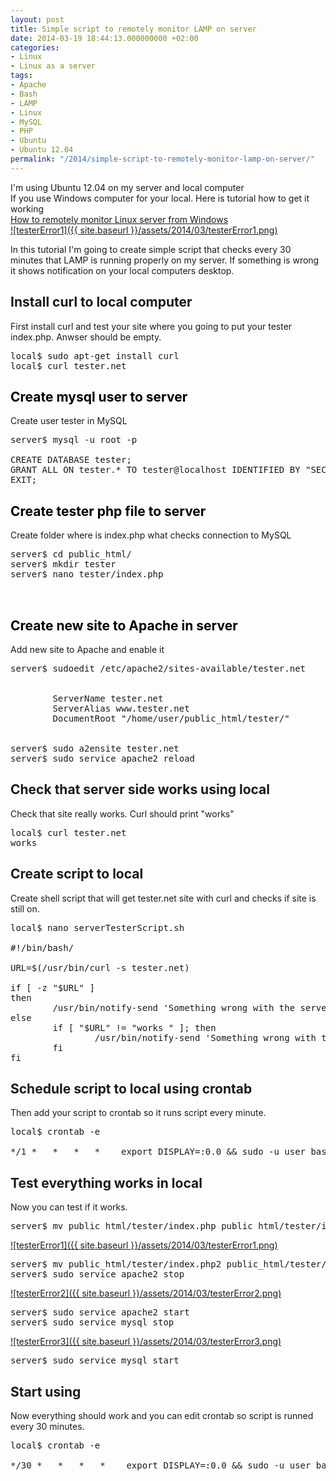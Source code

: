 ```yaml
---
layout: post
title: Simple script to remotely monitor LAMP on server
date: 2014-03-19 18:44:13.000000000 +02:00
categories:
- Linux
- Linux as a server
tags:
- Apache
- Bash
- LAMP
- Linux
- MySQL
- PHP
- Ubuntu
- Ubuntu 12.04
permalink: "/2014/simple-script-to-remotely-monitor-lamp-on-server/"
---
```

I'm using Ubuntu 12.04 on my server and local computer  
If you use Windows computer for your local. Here is tutorial how to get it working  
[How to remotely monitor Linux server from Windows](http://soivi.net/2014/how-to-remotely-monitor-linux-server-from-windows/)  
[![testerError1]({{ site.baseurl }}/assets/2014/03/testerError1.png)](http://soivi.net/wp-content/uploads/2014/03/testerError1.png)

In this tutorial I'm going to create simple script that checks every 30 minutes that LAMP is running properly on my server. If something is wrong it shows notification on your local computers desktop.

## Install curl to local computer

First install curl and test your site where you going to put your tester index.php. Anwser should be empty.

<pre>local$ sudo apt-get install curl
local$ curl tester.net
</pre>

## <a name="mysqlonserver" style="color:rgb(0,0,0);">Create mysql user to server</a>

Create user tester in MySQL

<pre>server$ mysql -u root -p

CREATE DATABASE tester;
GRANT ALL ON tester.* TO tester@localhost IDENTIFIED BY "SECRETPASSWORD";
EXIT;
</pre>

## <a name="phponserver" style="color:rgb(0,0,0);">Create tester php file to server</a>

Create folder where is index.php what checks connection to MySQL

<pre>server$ cd public_html/
server$ mkdir tester
server$ nano tester/index.php

<?php
	// Create connection
	$con=mysqli_connect("localhost","tester","SECRETPASSWORD","tester");

	// Check connection
	if (!mysqli_connect_errno()) {
		echo "works";
	} else {
                echo "not working";
        }

?> 
</pre>

## <a name="apacheonserver" style="color:rgb(0,0,0);">Create new site to Apache in server</a>

Add new site to Apache and enable it

<pre>server$ sudoedit /etc/apache2/sites-available/tester.net

<VirtualHost *:80>
        ServerName tester.net
        ServerAlias www.tester.net
        DocumentRoot "/home/user/public_html/tester/"
</VirtualHost>

server$ sudo a2ensite tester.net
server$ sudo service apache2 reload
</pre>

## Check that server side works using local

Check that site really works. Curl should print "works"

<pre>local$ curl tester.net
works
</pre>

## Create script to local

Create shell script that will get tester.net site with curl and checks if site is still on.

<pre>local$ nano serverTesterScript.sh

#!/bin/bash/

URL=$(/usr/bin/curl -s tester.net)

if [ -z "$URL" ]
then
        /usr/bin/notify-send 'Something wrong with the server' 'Answer was empty'
else
        if [ "$URL" != "works " ]; then
                /usr/bin/notify-send 'Something wrong with the server' 'Server doesnt work properly'
        fi
fi
</pre>

## Schedule script to local using crontab

Then add your script to crontab so it runs script every minute.

<pre>local$ crontab -e

*/1 *   *   *   *    export DISPLAY=:0.0 && sudo -u user bash /home/user/serverTesterScript.sh
</pre>

## Test everything works in local

Now you can test if it works.

<pre>server$ mv public_html/tester/index.php public_html/tester/index.php2
</pre>

[![testerError1]({{ site.baseurl }}/assets/2014/03/testerError1.png)](http://soivi.net/wp-content/uploads/2014/03/testerError1.png)

<pre>server$ mv public_html/tester/index.php2 public_html/tester/index.php
server$ sudo service apache2 stop
</pre>

[![testerError2]({{ site.baseurl }}/assets/2014/03/testerError2.png)](http://soivi.net/wp-content/uploads/2014/03/testerError2.png)

<pre>server$ sudo service apache2 start
server$ sudo service mysql stop
</pre>

[![testerError3]({{ site.baseurl }}/assets/2014/03/testerError3.png)](http://soivi.net/wp-content/uploads/2014/03/testerError3.png)

<pre>server$ sudo service mysql start
</pre>

## Start using

Now everything should work and you can edit crontab so script is runned every 30 minutes.

<pre>local$ crontab -e

*/30 *   *   *   *    export DISPLAY=:0.0 && sudo -u user bash /home/user/serverTesterScript.sh
</pre>